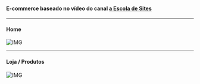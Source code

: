 <h4>E-commerce baseado no vídeo do canal <a href="https://www.youtube.com/user/insufmental"> a Escola de Sites</a></h4>
<hr>
<h4>Home</h4>

![IMG](https://github.com/Tarmiel/PJ_web/blob/master/WordPress/Lolja/p1.png)
<hr>
<h4>Loja / Produtos</h4>

![IMG](https://github.com/Tarmiel/PJ_web/blob/master/WordPress/Lolja/p2.png)
